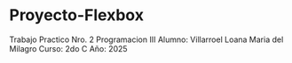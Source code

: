 # Proyecto-Flexbox
Trabajo Practico Nro. 2
Programacion III
Alumno: Villarroel Loana Maria del Milagro
Curso: 2do C
Año: 2025